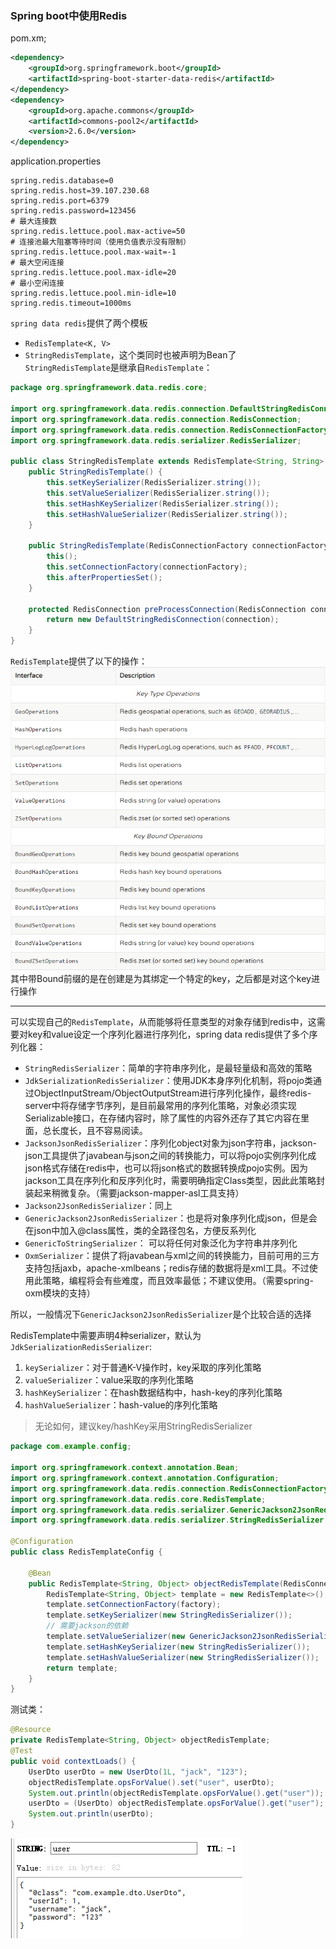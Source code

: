 ### Spring boot中使用Redis
pom.xm;
```xml
<dependency>
    <groupId>org.springframework.boot</groupId>
    <artifactId>spring-boot-starter-data-redis</artifactId>
</dependency>
<dependency>
    <groupId>org.apache.commons</groupId>
    <artifactId>commons-pool2</artifactId>
    <version>2.6.0</version>
</dependency>
```
application.properties
```text
spring.redis.database=0
spring.redis.host=39.107.230.68
spring.redis.port=6379
spring.redis.password=123456
# 最大连接数
spring.redis.lettuce.pool.max-active=50
# 连接池最大阻塞等待时间（使用负值表示没有限制）
spring.redis.lettuce.pool.max-wait=-1
# 最大空闲连接
spring.redis.lettuce.pool.max-idle=20
# 最小空闲连接
spring.redis.lettuce.pool.min-idle=10
spring.redis.timeout=1000ms
```
`spring data redis`提供了两个模板
* `RedisTemplate<K, V>`
* `StringRedisTemplate`，这个类同时也被声明为Bean了    
`StringRedisTemplate`是继承自`RedisTemplate`：
```java
package org.springframework.data.redis.core;

import org.springframework.data.redis.connection.DefaultStringRedisConnection;
import org.springframework.data.redis.connection.RedisConnection;
import org.springframework.data.redis.connection.RedisConnectionFactory;
import org.springframework.data.redis.serializer.RedisSerializer;

public class StringRedisTemplate extends RedisTemplate<String, String> {
    public StringRedisTemplate() {
        this.setKeySerializer(RedisSerializer.string());
        this.setValueSerializer(RedisSerializer.string());
        this.setHashKeySerializer(RedisSerializer.string());
        this.setHashValueSerializer(RedisSerializer.string());
    }

    public StringRedisTemplate(RedisConnectionFactory connectionFactory) {
        this();
        this.setConnectionFactory(connectionFactory);
        this.afterPropertiesSet();
    }

    protected RedisConnection preProcessConnection(RedisConnection connection, boolean existingConnection) {
        return new DefaultStringRedisConnection(connection);
    }
}
```
`RedisTemplate`提供了以下的操作：   
![](../imgs/2018-11-29_185026.png)   
其中带Bound前缀的是在创建是为其绑定一个特定的key，之后都是对这个key进行操作   

---

可以实现自己的`RedisTemplate`，从而能够将任意类型的对象存储到redis中，这需要对key和value设定一个序列化器进行序列化，spring data redis提供了多个序列化器：  
* `StringRedisSerializer`：简单的字符串序列化，是最轻量级和高效的策略
* `JdkSerializationRedisSerializer`：使用JDK本身序列化机制，将pojo类通过ObjectInputStream/ObjectOutputStream进行序列化操作，最终redis-server中将存储字节序列，是目前最常用的序列化策略，对象必须实现Serializable接口，在存储内容时，除了属性的内容外还存了其它内容在里面，总长度长，且不容易阅读。
* `JacksonJsonRedisSerializer`：序列化object对象为json字符串，jackson-json工具提供了javabean与json之间的转换能力，可以将pojo实例序列化成json格式存储在redis中，也可以将json格式的数据转换成pojo实例。因为jackson工具在序列化和反序列化时，需要明确指定Class类型，因此此策略封装起来稍微复杂。（需要jackson-mapper-asl工具支持）
* `Jackson2JsonRedisSerializer`：同上
* `GenericJackson2JsonRedisSerializer`：也是将对象序列化成json，但是会在json中加入@class属性，类的全路径包名，方便反系列化
* `GenericToStringSerializer`： 可以将任何对象泛化为字符串并序列化
* `OxmSerializer`：提供了将javabean与xml之间的转换能力，目前可用的三方支持包括jaxb，apache-xmlbeans；redis存储的数据将是xml工具。不过使用此策略，编程将会有些难度，而且效率最低；不建议使用。（需要spring-oxm模块的支持）      

所以，一般情况下`GenericJackson2JsonRedisSerializer`是个比较合适的选择  

RedisTemplate中需要声明4种serializer，默认为`JdkSerializationRedisSerializer`:
1. `keySerializer`：对于普通K-V操作时，key采取的序列化策略
2. `valueSerializer`：value采取的序列化策略
3. `hashKeySerializer`：在hash数据结构中，hash-key的序列化策略
4. `hashValueSerializer`：hash-value的序列化策略
> 无论如何，建议key/hashKey采用StringRedisSerializer    

```java
package com.example.config;

import org.springframework.context.annotation.Bean;
import org.springframework.context.annotation.Configuration;
import org.springframework.data.redis.connection.RedisConnectionFactory;
import org.springframework.data.redis.core.RedisTemplate;
import org.springframework.data.redis.serializer.GenericJackson2JsonRedisSerializer;
import org.springframework.data.redis.serializer.StringRedisSerializer;

@Configuration
public class RedisTemplateConfig {

    @Bean
    public RedisTemplate<String, Object> objectRedisTemplate(RedisConnectionFactory factory) {
        RedisTemplate<String, Object> template = new RedisTemplate<>();
        template.setConnectionFactory(factory);
        template.setKeySerializer(new StringRedisSerializer());
        // 需要jackson的依赖
        template.setValueSerializer(new GenericJackson2JsonRedisSerializer());
        template.setHashKeySerializer(new StringRedisSerializer());
        template.setHashValueSerializer(new StringRedisSerializer());
        return template;
    }
}
```
测试类：
```java
@Resource
private RedisTemplate<String, Object> objectRedisTemplate;
@Test
public void contextLoads() {
    UserDto userDto = new UserDto(1L, "jack", "123");
    objectRedisTemplate.opsForValue().set("user", userDto);
    System.out.println(objectRedisTemplate.opsForValue().get("user"));
    userDto = (UserDto) objectRedisTemplate.opsForValue().get("user");
    System.out.println(userDto);
}
```
![](../imgs/2018-11-29_192628.png)   
